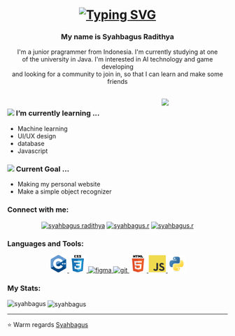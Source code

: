 <h1 align="center">
 <a href="https://git.io/typing-svg"><img src="https://readme-typing-svg.demolab.com?font=Roboto+Slab&size=30&pause=1000&color=4D27E8&center=true&vCenter=true&width=435&lines=Hi%2C+There!+%F0%9F%91%8B;Welcome+to+my+profile;Keep+learning+%F0%9F%93%96;Stay+chill+%E2%98%95" alt="Typing SVG" /></a>
</h1>

<h3 align="center">My name is Syahbagus Radithya</h3>
<p align="center">
  I'm a junior pragrammer from Indonesia. I'm currently studying at one </br>
  of the university in Java. I'm interested in AI technology and game developing </br>
  and looking for a community to join in, so that I can learn and make some friends </br>
</p>
</br>
<img src="https://user-images.githubusercontent.com/80558000/232263723-0c553074-1cd3-4222-a402-5b15977720b3.gif" width=30% align="right"/>

### <img src="https://user-images.githubusercontent.com/80558000/232265090-a7700fd8-72bd-404c-8140-f94a6c825fb9.gif" height="50px" /> I’m currently learning ...
- Machine learning
- UI/UX design
- database
- Javascript

### <img src="https://user-images.githubusercontent.com/80558000/232265659-e8ea56c0-be3b-44ad-8b56-3df3f3f042ef.gif" height="50px" /> Current Goal ...
- Making my personal website
- Make a simple object recognizer

<h3 align="left">Connect with me:</h3>
<p align="center">
<a href="www.linkedin.com/in/syahbagus-radithya-6060b3244" target="blank"><img align="center" src="https://raw.githubusercontent.com/rahuldkjain/github-profile-readme-generator/master/src/images/icons/Social/linked-in-alt.svg" alt="syahbagus radithya" height="30" width="40" /></a>
<a href="https://instagram.com/syahbagus.r" target="blank"><img align="center" src="https://raw.githubusercontent.com/rahuldkjain/github-profile-readme-generator/master/src/images/icons/Social/instagram.svg" alt="syahbagus.r" height="30" width="40" /></a>
<a href="mailto:syahbagusradithya@gmail.com" target="blank"><img align="center" src="https://user-images.githubusercontent.com/80558000/232265895-7cf0645f-ba66-4415-b401-eab390cd112c.png" alt="syahbagus.r" height="30" /></a>
</p>

<h3 align="left">Languages and Tools:</h3>
<p align="center"> 
  <a href="https://www.w3schools.com/cpp/" target="_blank" rel="noreferrer"> <img src="https://raw.githubusercontent.com/devicons/devicon/master/icons/cplusplus/cplusplus-original.svg" alt="cplusplus" width="40" height="40"/>
  <a href="https://www.w3schools.com/css/" target="_blank" rel="noreferrer"> <img src="https://raw.githubusercontent.com/devicons/devicon/master/icons/css3/css3-original-wordmark.svg" alt="css3" width="40" height="40"/> </a> 
  <a href="https://www.figma.com/" target="_blank" rel="noreferrer"> <img src="https://www.vectorlogo.zone/logos/figma/figma-icon.svg" alt="figma" width="40" height="40"/> </a> 
  <a href="https://git-scm.com/" target="_blank" rel="noreferrer"> <img src="https://www.vectorlogo.zone/logos/git-scm/git-scm-icon.svg" alt="git" width="40" height="40"/> </a> 
  <a href="https://www.w3.org/html/" target="_blank" rel="noreferrer"> <img src="https://raw.githubusercontent.com/devicons/devicon/master/icons/html5/html5-original-wordmark.svg" alt="html5" width="40" height="40"/> </a> 
  <a href="https://developer.mozilla.org/en-US/docs/Web/JavaScript" target="_blank" rel="noreferrer"> <img src="https://raw.githubusercontent.com/devicons/devicon/master/icons/javascript/javascript-original.svg" alt="javascript" width="40" height="40"/> </a> 
  <a href="https://www.python.org" target="_blank" rel="noreferrer"> <img src="https://raw.githubusercontent.com/devicons/devicon/master/icons/python/python-original.svg" alt="python" width="40" height="40"/> </a> 
</p>

<h3 align="left">My Stats:</h3>
<p><img align="left" src="https://github-readme-stats.vercel.app/api/top-langs?username=syahbagus&show_icons=true&locale=en&layout=compact" alt="syahbagus" /></p>

<p>&nbsp;<img align="center" src="https://github-readme-stats.vercel.app/api?username=syahbagus&show_icons=true&theme=tokyonight&locale=en" alt="syahbagus" /></p>

---
⭐️ Warm regards [Syahbagus](https://github.com/syahbagus)
